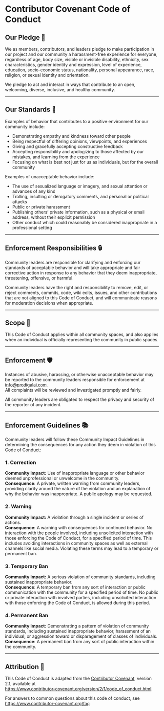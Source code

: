 # Contributor Covenant Code of Conduct

## Our Pledge 🤝

We as members, contributors, and leaders pledge to make participation in our project and our community a harassment-free experience for everyone, regardless of age, body size, visible or invisible disability, ethnicity, sex characteristics, gender identity and expression, level of experience, education, socio-economic status, nationality, personal appearance, race, religion, or sexual identity and orientation.

We pledge to act and interact in ways that contribute to an open, welcoming, diverse, inclusive, and healthy community.

---

## Our Standards 🌈

Examples of behavior that contributes to a positive environment for our community include:

- Demonstrating empathy and kindness toward other people
- Being respectful of differing opinions, viewpoints, and experiences
- Giving and gracefully accepting constructive feedback
- Accepting responsibility and apologizing to those affected by our mistakes, and learning from the experience
- Focusing on what is best not just for us as individuals, but for the overall community

Examples of unacceptable behavior include:

- The use of sexualized language or imagery, and sexual attention or advances of any kind
- Trolling, insulting or derogatory comments, and personal or political attacks
- Public or private harassment
- Publishing others’ private information, such as a physical or email address, without their explicit permission
- Other conduct which could reasonably be considered inappropriate in a professional setting

---

## Enforcement Responsibilities 🔒

Community leaders are responsible for clarifying and enforcing our standards of acceptable behavior and will take appropriate and fair corrective action in response to any behavior that they deem inappropriate, threatening, offensive, or harmful.

Community leaders have the right and responsibility to remove, edit, or reject comments, commits, code, wiki edits, issues, and other contributions that are not aligned to this Code of Conduct, and will communicate reasons for moderation decisions when appropriate.

---

## Scope 🚩

This Code of Conduct applies within all community spaces, and also applies when an individual is officially representing the community in public spaces.

---

## Enforcement 🛡️

Instances of abusive, harassing, or otherwise unacceptable behavior may be reported to the community leaders responsible for enforcement at [info@prodigalai.com](mailto:info@prodigalai.com).  
All complaints will be reviewed and investigated promptly and fairly.

All community leaders are obligated to respect the privacy and security of the reporter of any incident.

---

## Enforcement Guidelines 📚

Community leaders will follow these Community Impact Guidelines in determining the consequences for any action they deem in violation of this Code of Conduct:

### 1. Correction
**Community Impact:** Use of inappropriate language or other behavior deemed unprofessional or unwelcome in the community.  
**Consequence:** A private, written warning from community leaders, providing clarity around the nature of the violation and an explanation of why the behavior was inappropriate. A public apology may be requested.

### 2. Warning
**Community Impact:** A violation through a single incident or series of actions.  
**Consequence:** A warning with consequences for continued behavior. No interaction with the people involved, including unsolicited interaction with those enforcing the Code of Conduct, for a specified period of time. This includes avoiding interactions in community spaces as well as external channels like social media. Violating these terms may lead to a temporary or permanent ban.

### 3. Temporary Ban
**Community Impact:** A serious violation of community standards, including sustained inappropriate behavior.  
**Consequence:** A temporary ban from any sort of interaction or public communication with the community for a specified period of time. No public or private interaction with involved parties, including unsolicited interaction with those enforcing the Code of Conduct, is allowed during this period.

### 4. Permanent Ban
**Community Impact:** Demonstrating a pattern of violation of community standards, including sustained inappropriate behavior, harassment of an individual, or aggression toward or disparagement of classes of individuals.  
**Consequence:** A permanent ban from any sort of public interaction within the community.

---

## Attribution 📝

This Code of Conduct is adapted from the [Contributor Covenant][homepage], version 2.1, available at  
https://www.contributor-covenant.org/version/2/1/code_of_conduct.html

For answers to common questions about this code of conduct, see  
https://www.contributor-covenant.org/faq

[homepage]: https://www.contributor-covenant.org